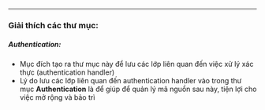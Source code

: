 

---
### **Giải thích các thư mục:**

##### Authentication:
- Mục đích tạo ra thư mục này để lưu các lớp liên quan đến việc xử lý xác thực (authentication handler)
- Lý do lưu các lớp liên quan đến authentication handler vào trong thư mục **Authentication** là để giúp để quản lý mã nguồn sau này, tiện lợi cho việc mở rộng và bảo trì
